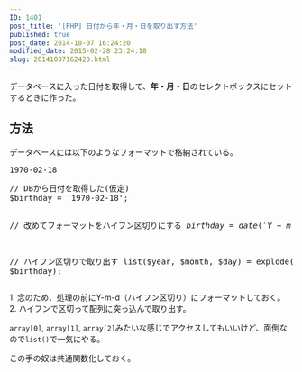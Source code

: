 ```yaml
---
ID: 1401
post_title: '[PHP] 日付から年・月・日を取り出す方法'
published: true
post_date: 2014-10-07 16:24:20
modified_date: 2015-02-28 23:24:18
slug: 20141007162420.html
---
```

<p>データベースに入った日付を取得して、<strong>年・月・日</strong>のセレクトボックスにセットするときに作った。<br />
<!--more--></p>
<h2>方法</h2>
<p>データベースには以下のようなフォーマットで格納されている。</p>
<pre>1970-02-18</pre>
<pre class="prettyprint linenums lang-php">// DBから日付を取得した(仮定)
$birthday = '1970-02-18';

// 改めてフォーマットをハイフン区切りにする
$birthday = date('Y-m-d', strtotime($birthday));

// ハイフン区切りで取り出す
list($year, $month, $day) = explode('-', $birthday);</pre>
<p>1. 念のため、処理の前にY-m-d（ハイフン区切り）にフォーマットしておく。<br />
2. ハイフンで区切って配列に突っ込んで取り出す。</p>
<p><code>array[0]</code>, <code>array[1]</code>, <code>array[2]</code>みたいな感じでアクセスしてもいいけど、面倒なので<code>list()</code>で一気にやる。</p>
<p>この手の奴は共通関数化しておく。</p>